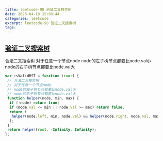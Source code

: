 ```yaml
---
title: leetcode-98 验证二叉搜索树
date: 2025-04-18 15:08:44
categories: leetcode
excerpt: leetcode-98 验证二叉搜索树
tags:
---
```


## [验证二叉搜索树](https://leetcode.cn/problems/validate-binary-search-tree/description/)

合法二叉搜索树
对于任意一个节点node
node的左子树节点都要比node.val小
node的右子树节点都要比node.val大

```js
var isValidBST = function (root) {
 // 合法二叉搜索树
 // 对于任意一个节点node
 // node的左子树节点都要比node.val小
 // node的右子树节点都要比node.val大
 function helper(node, min, max) {
  if (!node) return true;
  if (node.val <= min || node.val >= max) return false;
  return (
   helper(node.left, min, node.val) && helper(node.right, node.val, max)
  );
 }
 return helper(root, -Infinity, Infinity);
};

```
